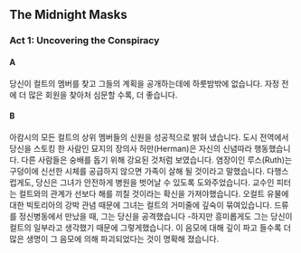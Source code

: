 ## The Midnight Masks

### Act 1: Uncovering the Conspiracy

#### A
당신이 컬트의 멤버를 찾고 그들의 계획을 공개하는데에 하룻밤밖에 없습니다. 자정 전에 더 많은 회원을 찾아처 심문할 수록, 더 좋습니다.

#### B
아캄시의 모든 컬트의 상위 멤버들의 신원을 성공적으로 밝혀 냈습니다. 도시 전역에서 당신을 스토킹 한 사람인 묘지의 장의사 허만(Herman)은 자신의 신념따라 행동했습니다. 다른 사람들은 숭배를 돕기 위해 강요된 것처럼 보였습니다. 염장이인 루스(Ruth)는 구덩이에 신선한 시체를 공급하지 않으면 가족이 살해 될 것이라고 말했습니다. 다행스럽게도, 당신은 그녀가 안전하게 병원을 벗어날 수 있도록 도와주었습니다. 교수인 피터는 컬트와의 관계가 선보다 해를 끼칠 것이라는 확신을 가져야했습니다. 오컬트 유물에 대한 빅토리아의 강박 관념 때문에 그녀는 컬트의 거미줄에 깊숙이 묶여있습니다. 드류를 정신병동에서 만났을 때, 그는 당신을 공격했습니다 -하지만 흥미롭게도 그는 당신이 컬트의 일부라고 생각했기 때문에 그렇게했습니다. 이 음모에 대해 깊이 파고 들수록 더 많은 생명이 그 음모에 의해 파괴되었다는 것이 명확해 졌습니다.
